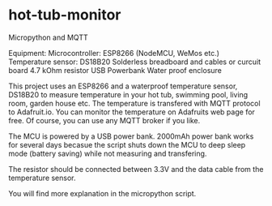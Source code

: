# hot-tub-monitor
Micropython and MQTT

Equipment:
Microcontroller: ESP8266 (NodeMCU, WeMos etc.)
Temperature sensor: DS18B20
Solderless breadboard and cables or curcuit board
4.7 kOhm resistor 
USB Powerbank
Water proof enclosure

This project uses an ESP8266 and a waterproof temperature sensor, DS18B20 to measure temperature in your hot tub, swimming pool, living room, garden house etc. The temperature is transfered with MQTT protocol to Adafruit.io. You can monitor the temperature on Adafruits web page for free. Of course, you can use any MQTT broker if you like.

The MCU is powered by a USB power bank. 2000mAh power bank works for several days becasue the script shuts down the MCU to deep sleep mode (battery saving) while not measuring and transfering.

The resistor should be connected between 3.3V and the data cable from the temperature sensor. 

You will find more explanation in the micropython script. 
